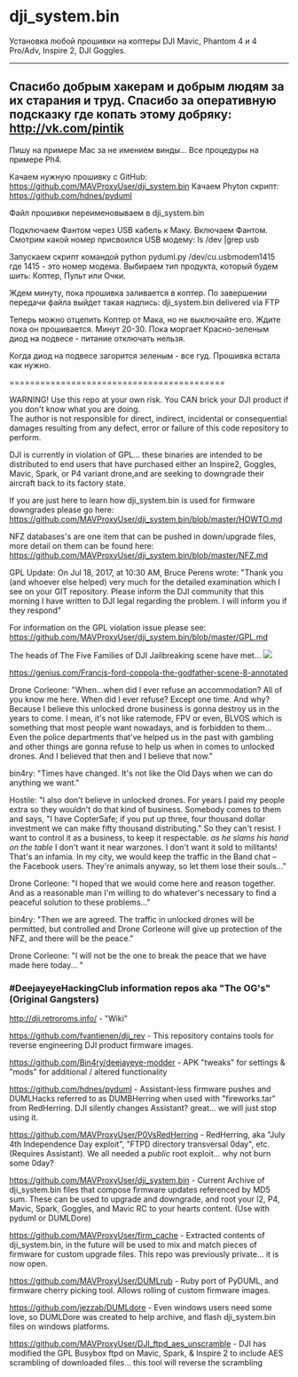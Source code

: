 # dji_system.bin

Установка любой прошивки на коптеры DJI Mavic, Phantom 4 и 4 Pro/Adv, Inspire 2, DJI Goggles.

---
Спасибо добрым хакерам и добрым людям за их старания и труд.
Спасибо за оперативную подсказку где копать этому добряку: http://vk.com/pintik
---

Пишу на примере Mac за не имением винды...
Все процедуры на примере Ph4.

Качаем нужную прошивку с GitHub: https://github.com/MAVProxyUser/dji_system.bin
Качаем Phyton скрипт: https://github.com/hdnes/pyduml

Файл прошивки переименовываем в dji_system.bin

Подключаем Фантом через USB кабель к Маку. Включаем Фантом.
Смотрим какой номер присвоился USB модему: 
ls /dev |grep usb

Запускаем скрипт командой python pyduml.py /dev/cu.usbmodem1415
где 1415 - это номер модема.
Выбираем тип продукта, который будем шить: Коптер, Пульт или Очки.

Ждем минуту, пока прошивка заливается в коптер. По завершении передачи файла выйдет такая надпись: dji_system.bin delivered via FTP

Теперь можно отцепить Коптер от Мака, но не выключайте его. Ждите пока он прошивается. Минут 20-30. Пока моргает Красно-зеленым диод на подвесе - питание отключать нельзя.

Когда диод на подвесе загорится зеленым - все гуд. Прошивка встала как нужно.

==========================================

WARNING! Use this repo at your own risk. You CAN brick your DJI product if you don't know what you are doing.  
The author is not responsible for direct, indirect, incidental or consequential damages resulting from any defect, error or failure of this code repository to perform.

DJI is currently in violation of GPL... these binaries are intended to be distributed to end users that have purchased either an Inspire2, Goggles, Mavic, Spark, or P4 variant drone,and are seeking to downgrade their aircraft back to its factory state. 

If you are just here to learn how dji_system.bin is used for firmware downgrades please go here: https://github.com/MAVProxyUser/dji_system.bin/blob/master/HOWTO.md

NFZ databases's are one item that can be pushed in down/upgrade files, more detail on them can be found here: https://github.com/MAVProxyUser/dji_system.bin/blob/master/NFZ.md

GPL Update:
On Jul 18, 2017, at 10:30 AM, Bruce Perens wrote:
"Thank you (and whoever else helped) very much for the detailed examination which I see on your GIT repository. 
Please inform the DJI community that this morning I have written to DJI legal regarding the problem. I will inform you if they respond"

For information on the GPL violation issue please see: https://github.com/MAVProxyUser/dji_system.bin/blob/master/GPL.md

The heads of The Five Families of DJI Jailbreaking scene have met...
<img src=https://pbs.twimg.com/media/DFrZ-F1VwAAY9js.jpg>           

https://genius.com/Francis-ford-coppola-the-godfather-scene-8-annotated

Drone Corleone: "When...when did I ever refuse an accommodation? All of you know me here. When did I ever refuse? Except one time. And why? Because I believe this unlocked drone business is gonna destroy us in the years to come. I mean, it's not like ratemode, FPV or even, BLVOS which is something that most people want nowadays, and is forbidden to them... Even the police departments that've helped us in the past with gambling and other things are gonna refuse to help us when in comes to unlocked drones. And I believed that then and I believe that now."

bin4ry: "Times have changed. It's not like the Old Days when we can do anything we want."

Hostile: "I also don't believe in unlocked drones. For years I paid my people extra so they wouldn't do that kind of business. Somebody comes to them and says, "I have CopterSafe; if you put up three, four thousand dollar investment we can make fifty thousand distributing." So they can't resist. I want to control it as a business, to keep it respectable. *as he slams his hand on the table* I don't want it near warzones. I don't want it sold to militants! That's an infamia. In my city, we would keep the traffic in the Band chat – the Facebook users. They're animals anyway, so let them lose their souls..."

Drone Corleone: "I hoped that we would come here and reason together. And as a reasonable man I'm willing to do whatever's necessary to find a peaceful solution to these problems..."

bin4ry: "Then we are agreed. The traffic in unlocked drones will be permitted, but controlled and Drone Corleone will give up protection of the NFZ, and there will be the peace."

Drone Corleone: "I will not be the one to break the peace that we have made here today... "

### #DeejayeyeHackingClub information repos aka "The OG's" (Original Gangsters)
http://dji.retroroms.info/ - "Wiki"

https://github.com/fvantienen/dji_rev - This repository contains tools for reverse engineering DJI product firmware images.

https://github.com/Bin4ry/deejayeye-modder - APK "tweaks" for settings & "mods" for additional / altered functionality

https://github.com/hdnes/pyduml - Assistant-less firmware pushes and DUMLHacks referred to as DUMBHerring when used with "fireworks.tar" from RedHerring. DJI silently changes Assistant? great... we will just stop using it.

https://github.com/MAVProxyUser/P0VsRedHerring - RedHerring, aka "July 4th Independence Day exploit", "FTPD directory transversal 0day", etc. (Requires Assistant). We all needed a *public* root exploit... why not burn some 0day?

https://github.com/MAVProxyUser/dji_system.bin - Current Archive of dji_system.bin files that compose firmware updates referenced by MD5 sum. These can be used to upgrade and downgrade, and root your I2, P4, Mavic, Spark, Goggles, and Mavic RC to your hearts content. (Use with pyduml or DUMLDore)

https://github.com/MAVProxyUser/firm_cache - Extracted contents of dji_system.bin, in the future will be used to mix and match pieces of firmware for custom upgrade files. This repo was previously private... it is now open.

https://github.com/MAVProxyUser/DUMLrub - Ruby port of PyDUML, and firmware cherry picking tool. Allows rolling of custom firmware images.  

https://github.com/jezzab/DUMLdore - Even windows users need some love, so DUMLDore was created to help archive, and flash dji_system.bin files on windows platforms.

https://github.com/MAVProxyUser/DJI_ftpd_aes_unscramble - DJI has modified the GPL Busybox ftpd on Mavic, Spark, & Inspire 2 to include AES scrambling of downloaded files... this tool will reverse the scrambling
